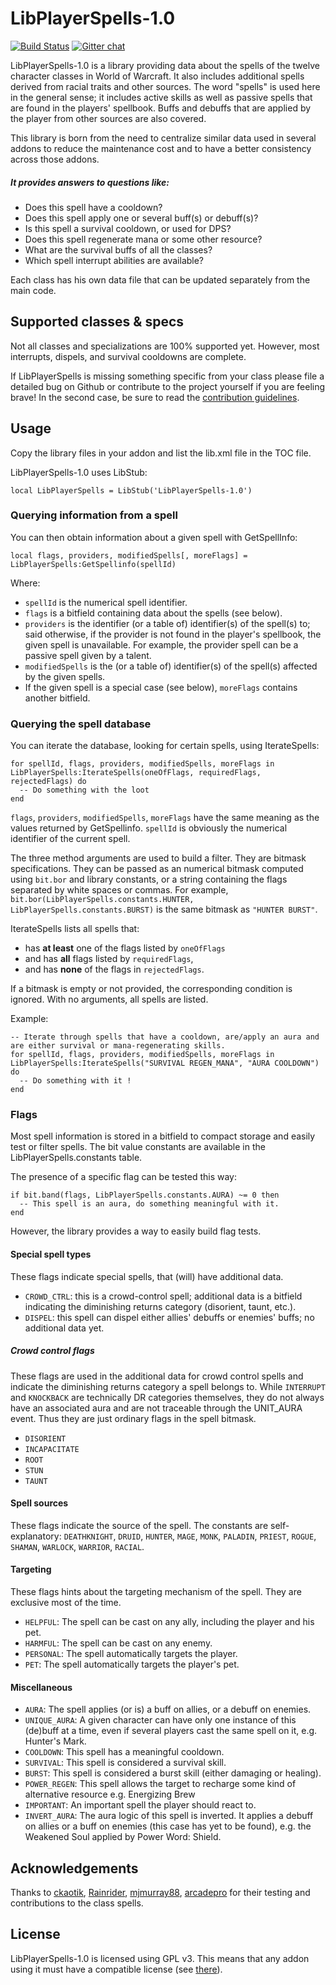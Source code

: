 LibPlayerSpells-1.0
===================

[![Build Status](https://travis-ci.org/AdiAddons/LibPlayerSpells-1.0.svg?branch=master)](https://travis-ci.org/AdiAddons/LibPlayerSpells-1.0) [![Gitter chat](https://badges.gitter.im/Join%20Chat.svg)](https://gitter.im/AdiButtons/LibPlayerSpells-1.0)

LibPlayerSpells-1.0 is a library providing data about the spells of the twelve character classes in World of Warcraft. It also includes additional spells derived from racial traits and other sources. The word "spells" is used here in the general sense; it includes active skills as well as passive spells that are found in the players' spellbook. Buffs and debuffs that are applied by the player from other sources are also covered.

This library is born from the need to centralize similar data used in several addons to reduce the maintenance cost and to have a better consistency across those addons.

##### It provides answers to questions like:

* Does this spell have a cooldown?
* Does this spell apply one or several buff(s) or debuff(s)?
* Is this spell a survival cooldown, or used for DPS?
* Does this spell regenerate mana or some other resource?
* What are the survival buffs of all the classes?
* Which spell interrupt abilities are available?

Each class has his own data file that can be updated separately from the main code.

## Supported classes & specs

Not all classes and specializations are 100% supported yet. However, most interrupts, dispels, and survival cooldowns are complete.

If LibPlayerSpells is missing something specific from your class please file a detailed bug on Github or contribute to the project yourself if you are feeling brave! In the second case, be sure to read the [contribution guidelines](https://github.com/AdiAddons/LibPlayerSpells-1.0/wiki/Contribution-Guidelines).

## Usage

Copy the library files in your addon and list the lib.xml file in the TOC file.

LibPlayerSpells-1.0 uses LibStub:
```
local LibPlayerSpells = LibStub('LibPlayerSpells-1.0')
```
### Querying information from a spell

You can then obtain information about a given spell with GetSpellInfo:
```
local flags, providers, modifiedSpells[, moreFlags] = LibPlayerSpells:GetSpellinfo(spellId)
```
Where:

* `spellId` is the numerical spell identifier.
* `flags` is a bitfield containing data about the spells (see below).
* `providers` is the identifier (or a table of) identifier(s) of the spell(s) to; said otherwise, if the provider is not found in the player's spellbook, the given spell is unavailable. For example, the provider spell can be a passive spell given by a talent.
* `modifiedSpells` is the (or a table of) identifier(s) of the spell(s) affected by the given spells.
* If the given spell is a special case (see below), `moreFlags` contains another bitfield.

### Querying the spell database

You can iterate the database, looking for certain spells, using IterateSpells:
```
for spellId, flags, providers, modifiedSpells, moreFlags in LibPlayerSpells:IterateSpells(oneOfFlags, requiredFlags, rejectedFlags) do
  -- Do something with the loot
end
```
`flags`, `providers`, `modifiedSpells`, `moreFlags` have the same meaning as the values returned by GetSpellinfo. `spellId` is obviously the numerical identifier of the current spell.

The three method arguments are used to build a filter. They are bitmask specifications. They can be passed as an numerical bitmask computed using `bit.bor` and library constants, or a string containing the flags separated by white spaces or commas. For example, `bit.bor(LibPlayerSpells.constants.HUNTER, LibPlayerSpells.constants.BURST)` is the same bitmask as `"HUNTER BURST"`.

IterateSpells lists all spells that:

* has **at least** one of the flags listed by `oneOfFlags`
* and has **all** flags listed by `requiredFlags`,
* and has **none** of the flags in `rejectedFlags`.

If a bitmask is empty or not provided, the corresponding condition is ignored. With no arguments, all spells are listed.

Example:
```
-- Iterate through spells that have a cooldown, are/apply an aura and are either survival or mana-regenerating skills.
for spellId, flags, providers, modifiedSpells, moreFlags in LibPlayerSpells:IterateSpells("SURVIVAL REGEN_MANA", "AURA COOLDOWN") do
  -- Do something with it !
end
```
### Flags

Most spell information is stored in a bitfield to compact storage and easily test or filter spells. The bit value constants are available in the LibPlayerSpells.constants table.

The presence of a specific flag can be tested this way:
```
if bit.band(flags, LibPlayerSpells.constants.AURA) ~= 0 then
  -- This spell is an aura, do something meaningful with it.
end
```

However, the library provides a way to easily build flag tests.

#### Special spell types

These flags indicate special spells, that (will) have additional data.

* `CROWD_CTRL`: this is a crowd-control spell; additional data is a bitfield indicating the diminishing returns category (disorient, taunt, etc.).
* `DISPEL`: this spell can dispel either allies' debuffs or enemies' buffs; no additional data yet.

##### Crowd control flags

These flags are used in the additional data for crowd control spells and indicate the diminishing returns category a spell belongs to. While `INTERRUPT` and `KNOCKBACK` are technically DR categories themselves, they do not always have an associated aura and are not traceable through the UNIT_AURA event. Thus they are just ordinary flags in the spell bitmask.

* `DISORIENT`
* `INCAPACITATE`
* `ROOT`
* `STUN`
* `TAUNT`

#### Spell sources

These flags indicate the source of the spell. The constants are self-explanatory: `DEATHKNIGHT`, `DRUID`, `HUNTER`, `MAGE`, `MONK`, `PALADIN`, `PRIEST`, `ROGUE`, `SHAMAN`, `WARLOCK`, `WARRIOR`, `RACIAL`.

#### Targeting

These flags hints about the targeting mechanism of the spell. They are exclusive most of the time.

* `HELPFUL`: The spell can be cast on any ally, including the player and his pet.
* `HARMFUL`: The spell can be cast on any enemy.
* `PERSONAL`: The spell automatically targets the player.
* `PET`: The spell automatically targets the player's pet.

#### Miscellaneous

* `AURA`: The spell applies (or is) a buff on allies, or a debuff on enemies.
* `UNIQUE_AURA`: A given character can have only one instance of this (de)buff at a time, even if several players cast the same spell on it, e.g. Hunter's Mark.
* `COOLDOWN`: This spell has a meaningful cooldown.
* `SURVIVAL`: This spell is considered a survival skill.
* `BURST`: This spell is considered a burst skill (either damaging or healing).
* `POWER_REGEN`: This spell allows the target to recharge some kind of alternative resource e.g. Energizing Brew
* `IMPORTANT`: An important spell the player should react to.
* `INVERT_AURA`: The aura logic of this spell is inverted. It applies a debuff on allies or a buff on enemies (this case has yet to be found), e.g. the Weakened Soul applied by Power Word: Shield.

## Acknowledgements

Thanks to [ckaotik](https://github.com/ckaotik), [Rainrider](https://github.com/Rainrider), [mjmurray88](https://github.com/mjmurray88), [arcadepro](https://github.com/arcadepro) for their testing and contributions to the class spells.

## License

LibPlayerSpells-1.0 is licensed using GPL v3. This means that any addon using it must have a compatible license (see [there](https://www.gnu.org/licenses/quick-guide-gplv3.html)).
